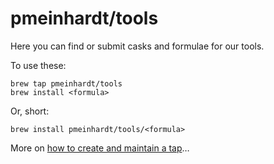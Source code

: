 # pmeinhardt/tools

Here you can find or submit casks and formulae for our tools.

To use these:

```shell
brew tap pmeinhardt/tools
brew install <formula>
```

Or, short:

```shell
brew install pmeinhardt/tools/<formula>
```

More on [how to create and maintain a tap](https://github.com/Homebrew/brew/blob/master/docs/How-to-Create-and-Maintain-a-Tap.md)…
